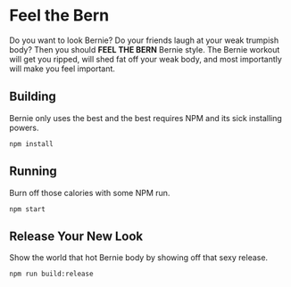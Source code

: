 # Feel the Bern
Do you want to look Bernie? Do your friends laugh at your weak trumpish body? Then you should **FEEL THE BERN** Bernie style. The Bernie workout will get you ripped, will shed fat off your weak body, and most importantly will make you feel important.

## Building
Bernie only uses the best and the best requires NPM and its sick installing powers.

```
npm install
```

## Running
Burn off those calories with some NPM run.

```
npm start
```

## Release Your New Look
Show the world that hot Bernie body by showing off that sexy release.

```
npm run build:release 
```